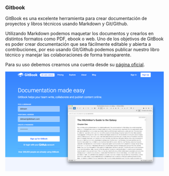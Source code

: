 ### Gitbook

GitBook es una excelente herramienta para crear documentación de proyectos y libros técnicos usando Markdown y Git/Github.

Utilizando Markdown podemos maquetar los documentos y crearlos en distintos formatos como PDF, ebook o web. Uno de los objetivos de GitBook es poder crear documentación que sea fácilmente editable y abierta a contribuciones, por eso usando Git/Github podemos publicar nuestro libro técnico y manejar las colaboraciones de forma transparente.

Para su uso debemos crearnos una cuenta desde su [página oficial](https://www.gitbook.com/).

![Pagina de gitbook.com](img/gitbook_register.png)
